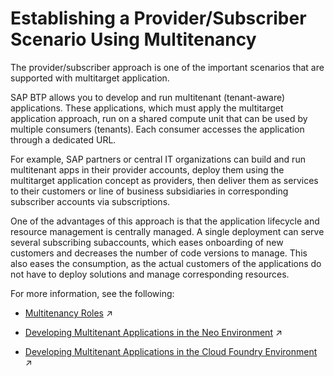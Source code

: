 <!-- loio617af9b2610f4a85bab5f8107cfd33f2 -->

# Establishing a Provider/Subscriber Scenario Using Multitenancy

The provider/subscriber approach is one of the important scenarios that are supported with multitarget application.

SAP BTP allows you to develop and run multitenant \(tenant-aware\) applications. These applications, which must apply the multitarget application approach, run on a shared compute unit that can be used by multiple consumers \(tenants\). Each consumer accesses the application through a dedicated URL.

For example, SAP partners or central IT organizations can build and run multitenant apps in their provider accounts, deploy them using the multitarget application concept as providers, then deliver them as services to their customers or line of business subsidiaries in corresponding subscriber accounts via subscriptions.

One of the advantages of this approach is that the application lifecycle and resource management is centrally managed. A single deployment can serve several subscribing subaccounts, which eases onboarding of new customers and decreases the number of code versions to manage. This also eases the consumption, as the actual customers of the applications do not have to deploy solutions and manage corresponding resources.

For more information, see the following:

-   [Multitenancy Roles](https://help.sap.com/viewer/ea72206b834e4ace9cd834feed6c0e09/Cloud/en-US/48b552fa449945b9afc7885e1919ce2b.html "") :arrow_upper_right:

-   [Developing Multitenant Applications in the Neo Environment](https://help.sap.com/viewer/ea72206b834e4ace9cd834feed6c0e09/Cloud/en-US/54a76156cd114e5d928642b8dde47b91.html "In the Neo environment of SAP BTP, you can develop and run multitenant (tenant-aware) applications. These applications run on a shared compute unit that can be used by multiple consumers (tenants). Each consumer accesses the application through a dedicated URL.") :arrow_upper_right:

-   [Developing Multitenant Applications in the Cloud Foundry Environment](https://help.sap.com/viewer/65de2977205c403bbc107264b8eccf4b/Cloud/en-US/5e8a2b74e4f2442b8257c850ed912f48.html "In the Cloud Foundry environment, you can develop and run multitenant applications, and share them with multiple consumers simultaneously on SAP BTP.") :arrow_upper_right:


